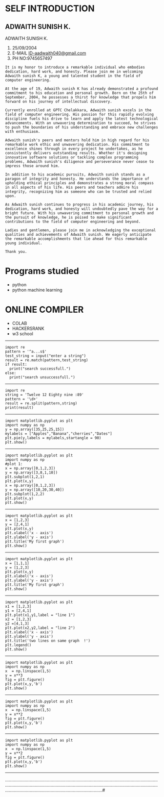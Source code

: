 # SELF INTRODUCTION
## ADWAITH SUNISH K.
ADWAITH SUNISH K.
1. 25/09/2004
2. E-MAIL ID-aadwaith040@gmail.com
4. PH NO:9745657497

```
It is my honor to introduce a remarkable individual who embodies dedication, hard work, and honesty. Please join me in welcoming Adwaith sunish K, a young and talented student in the field of computer engineering.

At the age of 19, Adwaith sunish K has already demonstrated a profound commitment to his education and personal growth. Born on the 25th of September, 2004, he possesses a thirst for knowledge that propels him forward on his journey of intellectual discovery.

Currently enrolled at GPTC Chelakkara, Adwaith sunish excels in the field of computer engineering. His passion for this rapidly evolving discipline fuels his drive to learn and apply the latest technological advancements. With an unwavering determination to succeed, he strives to push the boundaries of his understanding and embrace new challenges with enthusiasm.

Adwaith sunish's peers and mentors hold him in high regard for his remarkable work ethic and unwavering dedication. His commitment to excellence shines through in every project he undertakes, as he consistently delivers outstanding results. Whether it's designing innovative software solutions or tackling complex programming problems, Adwaith sunish's diligence and perseverance never cease to impress those around him.

In addition to his academic pursuits, Adwaith sunish stands as a paragon of integrity and honesty. He understands the importance of upholding ethical principles and demonstrates a strong moral compass in all aspects of his life. His peers and teachers admire his integrity, recognizing him as someone who can be trusted and relied upon.

As Adwaith sunish continues to progress in his academic journey, his dedication, hard work, and honesty will undoubtedly pave the way for a bright future. With his unwavering commitment to personal growth and the pursuit of knowledge, he is poised to make significant contributions to the field of computer engineering and beyond.

Ladies and gentlemen, please join me in acknowledging the exceptional qualities and achievements of Adwaith sunish. We eagerly anticipate the remarkable accomplishments that lie ahead for this remarkable young individual.

Thank you.
```
# Programs studied
- python
- python machine learning


# ONLINE COMPILER
- COLAB
- HACKERSRANK
- w3 school
---
```
import re
pattern = '^a...s$'
test_string = input("enter a string")
result = re.match(pattern,test_string)
if result:
  print("search successfull.")
else:
  print("search unsuccessfull.")
  ```
  ---
  ```
  import re
string = 'Twelve 12 Eighty nine :89'
pattern = '\d+'
result = re.split(pattern,string)
print(result)
```
---
```
import matplotlib.pyplot as plt
import numpy as np
y = np.array([35,25,25,15])
mylabels = ["Apples","Banana","cherries","Dates"]
plt.pie(y,labels = mylabels,startangle = 90)
plt.show()
```
---
```
import matplotlib.pyplot as plt
import numpy as np
#plot 1:
x = np.array([0,1,2,3])
y = np.array([3,8,1,10])
plt.subplot(1,2,1)
plt.plot(x,y)
x = np.array([0,1,2,3])
y = np.array([10,20,30,40])
plt.subplot(1,2,2)
plt.plot(x,y)
plt.show()
```
---
```
import matplotlib.pyplot as plt
x = [1,2,3]
y = [2,4,1]
plt.plot(x,y)
plt.xlabel('x - axis')
plt.ylabel('y - axis')
plt.title('My first graph')
plt.show()
```
---
```
import matplotlib.pyplot as plt
x = [1,1,1]
y = [1,2,3]
plt.plot(x,y)
plt.xlabel('x - axis')
plt.ylabel('y - axis')
plt.title('My first graph')
plt.show()
```
---
```
import matplotlib.pyplot as plt
x1 = [1,2,3]
y1 = [2,4,1]
plt.plot(x1,y1,label = "line 1")
x2 = [1,2,3]
y2 =[4,1,3]
plt.plot(x2,y2,label = "line 2")
plt.xlabel('x - axis')
plt.ylabel('y - axis')
plt.title('two lines on same graph  !')
plt.legend()
plt.show()
```
---
```
import matplotlib.pyplot as plt
import numpy as np
x  = np.linspace(1,5)
y = x**3
fig = plt.figure()
plt.plot(x,y,'b')
plt.show()
```
---
```
import matplotlib.pyplot as plt
import numpy as np
x  = np.linspace(1,5)
y = x**2
fig = plt.figure()
plt.plot(x,y,'b')
plt.show()
```
---
```
import matplotlib.pyplot as plt
import numpy as np
x  = np.linspace(1,5)
y = x**2
fig = plt.figure()
plt.plot(x,y,'b')
plt.show()
```
---





.......................................................................................................................................................................................................................................................................................................................................#
